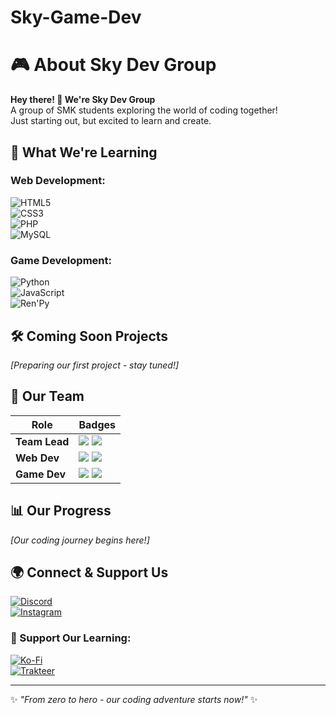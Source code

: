 # Sky-Game-Dev
# 🎮 About Sky Dev Group  
**Hey there! 👋 We're Sky Dev Group**  
A group of SMK students exploring the world of coding together!  
Just starting out, but excited to learn and create.  

## 🌱 What We're Learning  
### Web Development:  
![HTML5](https://img.shields.io/badge/HTML5-E34F26?style=for-the-badge&logo=html5&logoColor=white)  
![CSS3](https://img.shields.io/badge/CSS3-1572B6?style=for-the-badge&logo=css3&logoColor=white)  
![PHP](https://img.shields.io/badge/PHP-777BB4?style=for-the-badge&logo=php&logoColor=white)  
![MySQL](https://img.shields.io/badge/MySQL-4479A1?style=for-the-badge&logo=mysql&logoColor=white)  

### Game Development:  
![Python](https://img.shields.io/badge/Python-3670A0?style=for-the-badge&logo=python&logoColor=ffdd54)  
![JavaScript](https://img.shields.io/badge/JavaScript-F7DF1E?style=for-the-badge&logo=javascript&logoColor=black)  
![Ren'Py](https://img.shields.io/badge/Ren'Py-000000?style=for-the-badge&logo=python&logoColor=white)  

## 🛠️ Coming Soon Projects  
*[Preparing our first project - stay tuned!]*  

## 👥 Our Team  
| Role           | Badges |  
|----------------|--------|  
| **Team Lead**  | <img src="https://img.shields.io/badge/S-Leader-00FFFF?style=for-the-badge&logoColor=white"> <img src="https://img.shields.io/badge/S-Organizer-00FFFF?style=for-the-badge&logoColor=white"> |  
| **Web Dev**    | <img src="https://img.shields.io/badge/S-Web%20Dev-00FFFF?style=for-the-badge&logoColor=white"> <img src="https://img.shields.io/badge/S-Frontend-00FFFF?style=for-the-badge&logoColor=white"> |  
| **Game Dev**   | <img src="https://img.shields.io/badge/S-Game%20Dev-00FFFF?style=for-the-badge&logoColor=white"> <img src="https://img.shields.io/badge/S-Creator-00FFFF?style=for-the-badge&logoColor=white"> |  

## 📊 Our Progress  
*[Our coding journey begins here!]*  

## 🌍 Connect & Support Us  
[![Discord](https://img.shields.io/badge/Discord-5865F2?style=for-the-badge&logo=discord&logoColor=white)](https://discord.gg/skydev)  
[![Instagram](https://img.shields.io/badge/Instagram-E4405F?style=for-the-badge&logo=instagram&logoColor=white)](https://instagram.com/skydevgroup)  

### 💖 Support Our Learning:  
[![Ko-Fi](https://img.shields.io/badge/Ko--fi-FF5E5B?style=for-the-badge&logo=ko-fi&logoColor=white)](https://ko-fi.com/skydevgroup)  
[![Trakteer](https://img.shields.io/badge/Trakteer-EE3A43?style=for-the-badge&logo=ko-fi&logoColor=white)](https://trakteer.id/skydevgroup)  

---  
✨ *"From zero to hero - our coding adventure starts now!"* ✨  
